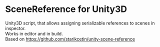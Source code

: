 # SceneReference for Unity3D
Unity3D script, that allows assigning serializable references to scenes in inspector.  
Works in editor and in build.  
Based on https://github.com/starikcetin/unity-scene-reference
